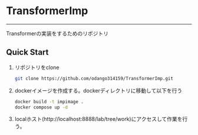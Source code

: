 # TransformerImp
---
Transformerの実装をするためのリポジトリ
## Quick Start

1. リポジトリをclone
   ```bash
   git clone https://github.com/odango314159/TransformerImp.git
   ```
2. dockerイメージを作成する。dockerディレクトリに移動して以下を行う
   ```bash
   docker build -t impimage .
   docker compose up -d
   ```
4. localホスト(http://localhost:8888/lab/tree/work)にアクセスして作業を行う。
 
